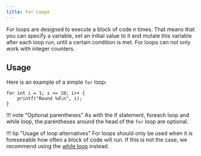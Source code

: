 ```yaml
---
title: For Loops
---
```


For loops are designed to execute a block of code n times. That means that you can specify a variable, set an initial value to it
and mutate this variable after each loop run, until a certain condition is met. For loops can not only work with integer counters.

## Usage

Here is an example of a simple `for` loop:
```spice
for int i = 1; i <= 10; i++ {
	printf("Round %d\n", i);
}
```

!!! note "Optional parentheses"
    As with the if statement, foreach loop and while loop, the parentheses around the head of the `for` loop are optional.

!!! tip "Usage of loop alternatives"
    For loops should only be used when it is foreseeable how often a block of code will run. If this is not the case, we recommend
    using the [while loop](../while-loops) instead.